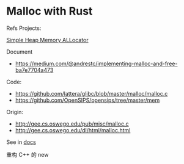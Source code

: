 # Malloc with Rust

Refs Projects:

[Simple Heap Memory ALLocator](https://github.com/CCareaga/heap_allocator)

Document

 - https://medium.com/@andrestc/implementing-malloc-and-free-ba7e7704a473

Code:

 - https://github.com/lattera/glibc/blob/master/malloc/malloc.c
 - https://github.com/OpenSIPS/opensips/tree/master/mem

Origin:

 - http://gee.cs.oswego.edu/pub/misc/malloc.c
 - http://gee.cs.oswego.edu/dl/html/malloc.html

See in [docs](docs/)

重构 C++ 的 new

